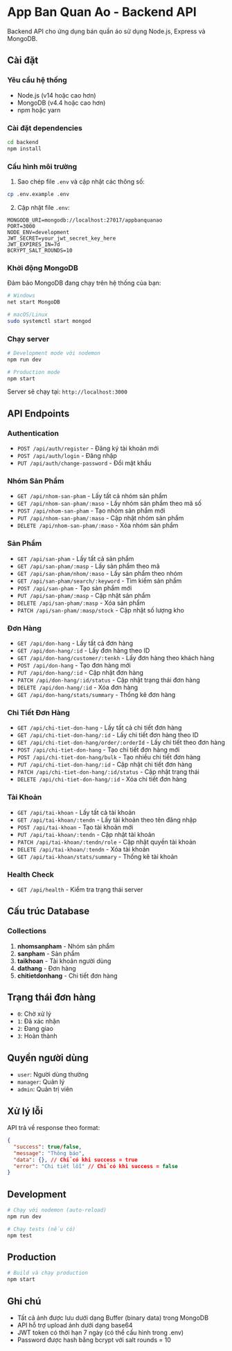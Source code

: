 # App Ban Quan Ao - Backend API

Backend API cho ứng dụng bán quần áo sử dụng Node.js, Express và MongoDB.

## Cài đặt

### Yêu cầu hệ thống
- Node.js (v14 hoặc cao hơn)
- MongoDB (v4.4 hoặc cao hơn)
- npm hoặc yarn

### Cài đặt dependencies
```bash
cd backend
npm install
```

### Cấu hình môi trường
1. Sao chép file `.env` và cập nhật các thông số:
```bash
cp .env.example .env
```

2. Cập nhật file `.env`:
```env
MONGODB_URI=mongodb://localhost:27017/appbanquanao
PORT=3000
NODE_ENV=development
JWT_SECRET=your_jwt_secret_key_here
JWT_EXPIRES_IN=7d
BCRYPT_SALT_ROUNDS=10
```

### Khởi động MongoDB
Đảm bảo MongoDB đang chạy trên hệ thống của bạn:
```bash
# Windows
net start MongoDB

# macOS/Linux
sudo systemctl start mongod
```

### Chạy server
```bash
# Development mode với nodemon
npm run dev

# Production mode
npm start
```

Server sẽ chạy tại: `http://localhost:3000`

## API Endpoints

### Authentication
- `POST /api/auth/register` - Đăng ký tài khoản mới
- `POST /api/auth/login` - Đăng nhập
- `PUT /api/auth/change-password` - Đổi mật khẩu

### Nhóm Sản Phẩm
- `GET /api/nhom-san-pham` - Lấy tất cả nhóm sản phẩm
- `GET /api/nhom-san-pham/:maso` - Lấy nhóm sản phẩm theo mã số
- `POST /api/nhom-san-pham` - Tạo nhóm sản phẩm mới
- `PUT /api/nhom-san-pham/:maso` - Cập nhật nhóm sản phẩm
- `DELETE /api/nhom-san-pham/:maso` - Xóa nhóm sản phẩm

### Sản Phẩm
- `GET /api/san-pham` - Lấy tất cả sản phẩm
- `GET /api/san-pham/:masp` - Lấy sản phẩm theo mã
- `GET /api/san-pham/nhom/:maso` - Lấy sản phẩm theo nhóm
- `GET /api/san-pham/search/:keyword` - Tìm kiếm sản phẩm
- `POST /api/san-pham` - Tạo sản phẩm mới
- `PUT /api/san-pham/:masp` - Cập nhật sản phẩm
- `DELETE /api/san-pham/:masp` - Xóa sản phẩm
- `PATCH /api/san-pham/:masp/stock` - Cập nhật số lượng kho

### Đơn Hàng
- `GET /api/don-hang` - Lấy tất cả đơn hàng
- `GET /api/don-hang/:id` - Lấy đơn hàng theo ID
- `GET /api/don-hang/customer/:tenkh` - Lấy đơn hàng theo khách hàng
- `POST /api/don-hang` - Tạo đơn hàng mới
- `PUT /api/don-hang/:id` - Cập nhật đơn hàng
- `PATCH /api/don-hang/:id/status` - Cập nhật trạng thái đơn hàng
- `DELETE /api/don-hang/:id` - Xóa đơn hàng
- `GET /api/don-hang/stats/summary` - Thống kê đơn hàng

### Chi Tiết Đơn Hàng
- `GET /api/chi-tiet-don-hang` - Lấy tất cả chi tiết đơn hàng
- `GET /api/chi-tiet-don-hang/:id` - Lấy chi tiết đơn hàng theo ID
- `GET /api/chi-tiet-don-hang/order/:orderId` - Lấy chi tiết theo đơn hàng
- `POST /api/chi-tiet-don-hang` - Tạo chi tiết đơn hàng mới
- `POST /api/chi-tiet-don-hang/bulk` - Tạo nhiều chi tiết đơn hàng
- `PUT /api/chi-tiet-don-hang/:id` - Cập nhật chi tiết đơn hàng
- `PATCH /api/chi-tiet-don-hang/:id/status` - Cập nhật trạng thái
- `DELETE /api/chi-tiet-don-hang/:id` - Xóa chi tiết đơn hàng

### Tài Khoản
- `GET /api/tai-khoan` - Lấy tất cả tài khoản
- `GET /api/tai-khoan/:tendn` - Lấy tài khoản theo tên đăng nhập
- `POST /api/tai-khoan` - Tạo tài khoản mới
- `PUT /api/tai-khoan/:tendn` - Cập nhật tài khoản
- `PATCH /api/tai-khoan/:tendn/role` - Cập nhật quyền tài khoản
- `DELETE /api/tai-khoan/:tendn` - Xóa tài khoản
- `GET /api/tai-khoan/stats/summary` - Thống kê tài khoản

### Health Check
- `GET /api/health` - Kiểm tra trạng thái server

## Cấu trúc Database

### Collections
1. **nhomsanpham** - Nhóm sản phẩm
2. **sanpham** - Sản phẩm
3. **taikhoan** - Tài khoản người dùng
4. **dathang** - Đơn hàng
5. **chitietdonhang** - Chi tiết đơn hàng

## Trạng thái đơn hàng
- `0`: Chờ xử lý
- `1`: Đã xác nhận
- `2`: Đang giao
- `3`: Hoàn thành

## Quyền người dùng
- `user`: Người dùng thường
- `manager`: Quản lý
- `admin`: Quản trị viên

## Xử lý lỗi
API trả về response theo format:
```json
{
  "success": true/false,
  "message": "Thông báo",
  "data": {}, // Chỉ có khi success = true
  "error": "Chi tiết lỗi" // Chỉ có khi success = false
}
```

## Development
```bash
# Chạy với nodemon (auto-reload)
npm run dev

# Chạy tests (nếu có)
npm test
```

## Production
```bash
# Build và chạy production
npm start
```

## Ghi chú
- Tất cả ảnh được lưu dưới dạng Buffer (binary data) trong MongoDB
- API hỗ trợ upload ảnh dưới dạng base64
- JWT token có thời hạn 7 ngày (có thể cấu hình trong .env)
- Password được hash bằng bcrypt với salt rounds = 10